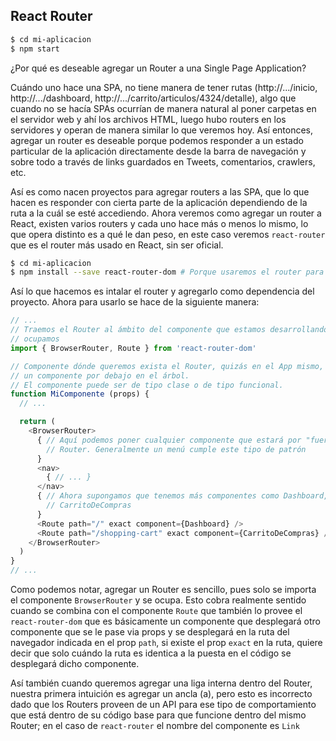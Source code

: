 ## React Router

```sh
$ cd mi-aplicacion
$ npm start
```

¿Por qué es deseable agregar un Router a una Single Page Application?

Cuándo uno hace una SPA, no tiene manera de tener rutas (http://.../inicio,
http://.../dashboard, http://.../carrito/articulos/4324/detalle), algo que
cuando no se hacía SPAs ocurrían de manera natural al poner carpetas en el
servidor web y ahí los archivos HTML, luego hubo routers en los servidores y
operan de manera similar lo que veremos hoy. Así entonces, agregar un router es
deseable porque podemos responder a un estado particular de la aplicación
directamente desde la barra de navegación y sobre todo a través de links
guardados en Tweets, comentarios, crawlers, etc.

Así es como nacen proyectos para agregar routers a las SPA, que lo que hacen es
responder con cierta parte de la aplicación dependiendo de la ruta a la cuál se
esté accediendo. Ahora veremos como agregar un router a React, existen varios
routers y cada uno hace más o menos lo mismo, lo que opera distinto es a qué le
dan peso, en este caso veremos `react-router` que es el router más usado en
React, sin ser oficial.

```sh
$ cd mi-aplicacion
$ npm install --save react-router-dom # Porque usaremos el router para web
```

Así lo que hacemos es intalar el router y agregarlo como dependencia del
proyecto. Ahora para usarlo se hace de la siguiente manera:

```js
// ...
// Traemos el Router al ámbito del componente que estamos desarrollando y lo
// ocupamos
import { BrowserRouter, Route } from 'react-router-dom'

// Componente dónde queremos exista el Router, quizás en el App mismo, quizás en
// un componente por debajo en el árbol.
// El componente puede ser de tipo clase o de tipo funcional.
function MiComponente (props) {
  // ...

  return (
    <BrowserRouter>
      { // Aquí podemos poner cualquier componente que estará por "fuera" del
        // Router. Generalmente un menú cumple este tipo de patrón
      }
      <nav>
        { // ... }
      </nav>
      { // Ahora supongamos que tenemos más componentes como Dashboard,
        // CarritoDeCompras
      }
      <Route path="/" exact component={Dashboard} />
      <Route path="/shopping-cart" exact component={CarritoDeCompras} />
    </BrowserRouter>
  )
}
// ...
```

Como podemos notar, agregar un Router es sencillo, pues solo se importa el
componente `BrowserRouter` y se ocupa. Esto cobra realmente sentido cuando se
combina con el componente `Route` que también lo provee el `react-router-dom`
que es básicamente un componente que desplegará otro componente que se le pase
via props y se desplegará en la ruta del navegador indicada en el prop `path`,
si existe el prop `exact` en la ruta, quiere decir que solo cuándo la ruta es
identica a la puesta en el código se desplegará dicho componente.

Así también cuando queremos agregar una liga interna dentro del Router, nuestra
primera intuición es agregar un ancla (a), pero esto es incorrecto dado que los
Routers proveen de un API para ese tipo de comportamiento que está dentro de su
código base para que funcione dentro del mismo Router; en el caso de
`react-router` el nombre del componente es `Link`
